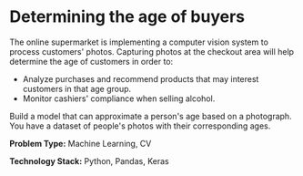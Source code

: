 # Determining the age of buyers
The online supermarket is implementing a computer vision system to process customers' photos.
Capturing photos at the checkout area will help determine the age of customers in order to:

- Analyze purchases and recommend products that may interest customers in that age group.
- Monitor cashiers' compliance when selling alcohol.

Build a model that can approximate a person's age based on a photograph. You have a dataset of people's photos with their corresponding ages.

__Problem Type:__ Machine Learning, CV

__Technology Stack:__ Python, Pandas, Keras

